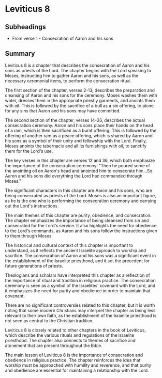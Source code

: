 # Leviticus 8

## Subheadings

* From verse 1 - Consecration of Aaron and his sons

## Summary

Leviticus 8 is a chapter that describes the consecration of Aaron and his sons as priests of the Lord. The chapter begins with the Lord speaking to Moses, instructing him to gather Aaron and his sons, as well as the necessary ceremonial items, to perform the consecration ritual.

The first section of the chapter, verses 2-13, describes the preparation and cleansing of Aaron and his sons for the ceremony. Moses washes them with water, dresses them in the appropriate priestly garments, and anoints them with oil. This is followed by the sacrifice of a bull as a sin offering, to atone for any sins that Aaron and his sons may have committed.

The second section of the chapter, verses 14-36, describes the actual consecration ceremony. Aaron and his sons place their hands on the head of a ram, which is then sacrificed as a burnt offering. This is followed by the offering of another ram as a peace offering, which is shared by Aaron and his sons as a symbol of their unity and fellowship with the Lord. Finally, Moses anoints the tabernacle and all its furnishings with oil, to sanctify them for the Lord's use.

The key verses in this chapter are verses 12 and 36, which both emphasize the importance of the consecration ceremony: "Then he poured some of the anointing oil on Aaron's head and anointed him to consecrate him...So Aaron and his sons did everything the Lord had commanded through Moses."

The significant characters in this chapter are Aaron and his sons, who are being consecrated as priests of the Lord. Moses is also an important figure, as he is the one who is performing the consecration ceremony and carrying out the Lord's instructions.

The main themes of this chapter are purity, obedience, and consecration. The chapter emphasizes the importance of being cleansed from sin and consecrated for the Lord's service. It also highlights the need for obedience to the Lord's commands, as Aaron and his sons follow the instructions given to them through Moses.

The historical and cultural context of this chapter is important to understand, as it reflects the ancient Israelite approach to worship and sacrifice. The consecration of Aaron and his sons was a significant event in the establishment of the Israelite priesthood, and it set the precedent for future generations of priests.

Theologians and scholars have interpreted this chapter as a reflection of the importance of ritual and tradition in religious practice. The consecration ceremony is seen as a symbol of the Israelites' covenant with the Lord, and it emphasizes the need for purity and obedience in order to maintain that covenant.

There are no significant controversies related to this chapter, but it is worth noting that some modern Christians may interpret the chapter as being less relevant to their own faith, as the establishment of the Israelite priesthood is not seen as central to the Christian tradition.

Leviticus 8 is closely related to other chapters in the book of Leviticus, which describe the various rituals and regulations of the Israelite priesthood. The chapter also connects to themes of sacrifice and atonement that are present throughout the Bible.

The main lesson of Leviticus 8 is the importance of consecration and obedience in religious practice. The chapter reinforces the idea that worship must be approached with humility and reverence, and that purity and obedience are essential for maintaining a relationship with the Lord.